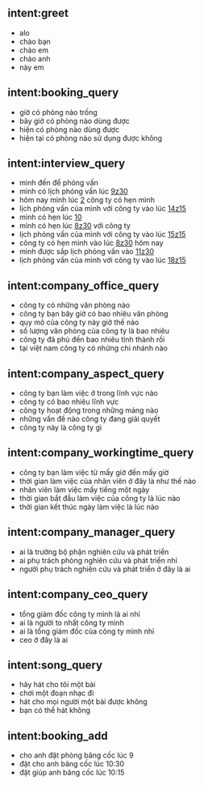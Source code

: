 
## intent:greet
- alo
- chào bạn
- chào em
- chào anh
- này em

## intent:booking_query
- giờ có phòng nào trống
- bây giờ có phòng nào dùng được
- hiện có phòng nào dùng được
- hiện tại có phòng nào sử dụng được không

## intent:interview_query
- mình đến để phỏng vấn
- mình có lịch phỏng vấn lúc [9z30](time)
- hôm nay mình lúc [2](time) công ty có hẹn mình
- lịch phỏng vấn của mình  với công ty vào lúc [14z15](time)
- mình có hẹn lúc [10](time)
- mình có hẹn lúc [8z30](time) với công ty
- lịch phỏng vấn của mình  với công ty vào lúc [15z15](time)
- công ty có hẹn mình vào lúc [8z30](time) hôm nay
- mình được sắp lịch phỏng vấn vào [11z30](time)
- lịch phỏng vấn của mình với công ty vào lúc [18z15](time)

## intent:company_office_query
- công ty có những văn phòng nào
- công ty bạn bây giờ có bao nhiêu văn phòng
- quy mô của công ty này giờ thế nào
- số lượng văn phòng của công ty là bao nhiêu
- công ty đã phủ đến bao nhiêu tỉnh thành rồi
- tại việt nam công ty có những chi nhánh nào

## intent:company_aspect_query
- công ty bạn làm việc ở trong lĩnh vực nào
- công ty có bao nhiêu lĩnh vực
- công ty hoạt động trong những mảng nào
- những vấn đề nào công ty đang giải quyết
- công ty này là công ty gì

## intent:company_workingtime_query
- công ty bạn làm việc từ mấy giờ đến mấy giờ
- thời gian làm việc của nhân viên ở đây là như thế nào
- nhân viên làm việc mấy tiếng một ngày
- thời gian bắt đầu làm việc của công ty là lúc nào
- thời gian kết thúc ngày làm việc là lúc nào

## intent:company_manager_query
- ai là trưởng bộ phận nghiên cứu và phát triển
- ai phụ trách phòng nghiên cứu và phát triển nhỉ
- người phụ trách nghiên cứu và phát triển ở đây là ai

## intent:company_ceo_query
- tổng giám đốc công ty mình là ai nhỉ
- ai là người to nhất công ty mình
- ai là tổng giám đốc của công ty mình nhỉ
- ceo ở đây là ai

## intent:song_query
- hãy hát cho tôi một bài
- chơi một đoạn nhạc đi
- hát cho mọi người một bài được không
- bạn có thể hát không

## intent:booking_add
- cho anh đặt phòng băng cốc lúc 9
- đặt cho anh băng cốc lúc 10:30
- đặt giúp anh băng cốc lúc 10:15
